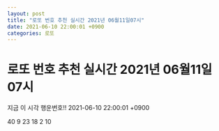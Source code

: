 ```yaml
---
layout: post
title: "로또 번호 추천 실시간 2021년 06월11일07시"
date: 2021-06-10 22:00:01 +0900
categories: 로또
---
```


# 로또 번호 추천 실시간 2021년 06월11일07시

지금 이 시각 행운번호!! 2021-06-10 22:00:01 +0900

 40  9  23  18  2  10 

